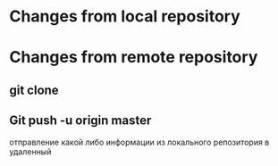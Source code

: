 # Changes from local repository

# Changes from remote repository

## git clone

## Git push -u origin master
отправление какой либо информации из локального репозитория в удаленный

